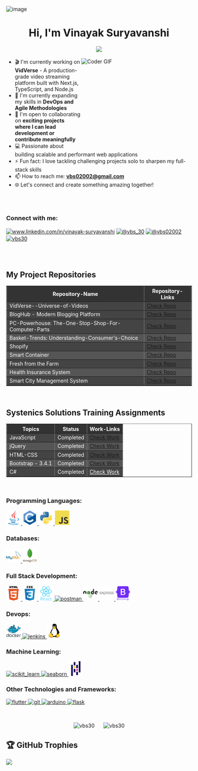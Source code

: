 ![image](https://github.com/user-attachments/assets/ab8eb6d8-b613-4cc0-aec3-3852b1869d09)
<h1 align="center">Hi, I'm Vinayak Suryavanshi</h1>

<p align="center">
  <a href="https://github.com/vbs30/readme-typing-svg"><img src="https://readme-typing-svg.herokuapp.com?lines=DevOps+Engineer;Full+Stack+Developer;MERN+Stack+Developer;Full+Stack%20|%20DevOps%20|%20ML%20Enthusiast;Ambitious+Energetic&center=true&width=500&height=50"></a>
</p>

<img align="right" alt="Coder GIF" height=250 width=300 src="https://cdn.dribbble.com/users/730703/screenshots/6581243/avento.gif" />

- 🎬 I'm currently working on **VidVerse** - A production-grade video streaming platform built with Next.js, TypeScript, and Node.js
- 🚀 I'm currently expanding my skills in **DevOps and Agile Methodologies**
- 🤝 I'm open to collaborating on **exciting projects where I can lead development or contribute meaningfully**
- 💻 Passionate about building scalable and performant web applications
- ⚡ Fun fact: I love tackling challenging projects solo to sharpen my full-stack skills
- 📫 How to reach me: **vbs02002@gmail.com**
- 🌐 Let's connect and create something amazing together!
<br>

<br>
<h3 align="left">Connect with me:</h3>
<p align="left">
<a href="https://www.linkedin.com/in/vinayak-suryavanshi/" target="blank"><img align="center" src="https://raw.githubusercontent.com/rahuldkjain/github-profile-readme-generator/master/src/images/icons/Social/linked-in-alt.svg" alt="www.linkedin.com/in/vinayak-suryavanshi" height="30" width="40" /></a>
<a href="https://instagram.com/vbs_30" target="blank"><img align="center" src="https://raw.githubusercontent.com/rahuldkjain/github-profile-readme-generator/master/src/images/icons/Social/instagram.svg" alt="@vbs_30" height="30" width="40" /></a>
<a href="https://medium.com/@vbs02002" target="blank"><img align="center" src="https://raw.githubusercontent.com/rahuldkjain/github-profile-readme-generator/master/src/images/icons/Social/medium.svg" alt="@vbs02002" height="30" width="40" /></a>
<a href="https://leetcode.com/u/VBS_30/" target="blank"><img align="center" src="https://raw.githubusercontent.com/rahuldkjain/github-profile-readme-generator/master/src/images/icons/Social/leet-code.svg" alt="vbs30" height="30" width="40" /></a>
</p>
<br>

<br>

<h2>My Project Repositories</h2>
<table border="1" cellpadding="10" cellspacing="0">
    <thead>
        <tr style="background-color: #333; color: white;">
            <th>Repository-Name</th>
            <th>Repository-Links</th>
        </tr>
    </thead>
    <tbody>
        <tr style="background-color: #444; color: white;">
            <td>VidVerse--Universe-of-Videos</td>
            <td><a href="https://github.com/vbs30/VidVerse-Universe-of-Videos">Check Repo</a>
            </td>
        </tr>
        <tr style="background-color: #444; color: white;">
            <td>BlogHub - Modern Blogging Platform</td>
            <td><a href="https://github.com/vbs30/BlogHub---Modern-Blogging-Platform">Check Repo</a>
            </td>
        </tr>  
        <tr style="background-color: #444; color: white;">
            <td>PC-Powerhouse: The-One-Stop-Shop-For-Computer-Parts</td>
            <td><a href="https://github.com/vbs30/PC-Powerhouse-The-One-Stop-Shop-for-Computer-Parts">Check Repo</a>
            </td>
        </tr>
        <tr style="background-color: #555; color: white;">
            <td>Basket-Trends: Understanding-Consumer's-Choice</td>
            <td><a href="https://github.com/vbs30/Basket-Trends-Understanding-Consumer-s-Choice">Check Repo</a></td>
        </tr>
        <tr style="background-color: #444; color: white;">
            <td>Shopify</td>
            <td><a href="https://github.com/vbs30/Shopify">Check Repo</a></td>
        </tr>
        <tr style="background-color: #555; color: white;">
            <td>Smart Container</td>
            <td><a href="https://github.com/vbs30/Smart-Container">Check Repo</a></td>
        </tr>
        <tr style="background-color: #444; color: white;">
            <td>Fresh from the Farm</td>
            <td><a href="https://github.com/vbs30/Fresh-From-the-Farm">Check Repo</a></td>
        </tr>
        <tr style="background-color: #555; color: white;">
            <td>Health Insurance System</td>
            <td><a href="https://github.com/vbs30/Health-Insurance-System">Check Repo</a></td>
        </tr>
        <tr style="background-color: #444; color: white;">
            <td>Smart City Management System</td>
            <td><a href="https://github.com/vbs30/Smart-City-Management-System">Check Repo</a></td>
        </tr>
    </tbody>
</table>

<br>

<h2>Systenics Solutions Training Assignments</h2>
<table border="1" cellpadding="10" cellspacing="0">
    <thead>
        <tr style="background-color: #333; color: white;">
            <th>Topics</th>
            <th>Status</th>
            <th>Work-Links</th>
        </tr>
    </thead>
    <tbody>
        <tr style="background-color: #444; color: white;">
            <td>JavaScript</td>
            <td>Completed</td>
            <td><a href="https://domain-name-validator-company-task1.vercel.app/">Check Work</a></td>
        </tr>
        <tr style="background-color: #555; color: white;">
            <td>jQuery</td>
            <td>Completed</td>
            <td><a href="https://form-validation-company-task2.vercel.app/">Check Work</a></td>
        </tr>
        <tr style="background-color: #444; color: white;">
            <td>HTML-CSS</td>
            <td>Completed</td>
            <td><a href="https://mockup-page.vercel.app/">Check Work</a></td>
        </tr>
        <tr style="background-color: #555; color: white;">
            <td>Bootstrap - 3.4.1</td>
            <td>Completed</td>
            <td><a href="https://mademoiselle-mockup-page.vercel.app/">Check Work</a></td>
        </tr>
        <tr style="background-color: #444; color: white;">
            <td>C#</td>
            <td>Completed</td>
            <td><a href="https://github.com/vbs30/File-Explorer-Assignment" style="color: #fff;">Check Work</a></td>
        </tr>
    </tbody>
</table>

<br>

<h3 align="left">Programming Languages:</h3>
<p align="left">
  <a href="https://www.java.com" target="_blank" rel="noreferrer"> <img src="https://raw.githubusercontent.com/devicons/devicon/master/icons/java/java-original.svg" alt="java" width="40" height="40"/> </a> 
 <a href="https://www.cprogramming.com/" target="_blank" rel="noreferrer"> <img src="https://raw.githubusercontent.com/devicons/devicon/master/icons/c/c-original.svg" alt="c" width="40" height="40"/> </a> 
<a href="https://www.python.org" target="_blank" rel="noreferrer"> <img src="https://raw.githubusercontent.com/devicons/devicon/master/icons/python/python-original.svg" alt="python" width="40" height="40"/> </a> 
  <a href="https://developer.mozilla.org/en-US/docs/Web/JavaScript" target="_blank" rel="noreferrer"> <img src="https://raw.githubusercontent.com/devicons/devicon/master/icons/javascript/javascript-original.svg" alt="javascript" width="40" height="40"/> </a> 
</p>


<h3 align="left">Databases:</h3>
<p align="left">
  <a href="https://www.mysql.com/" target="_blank" rel="noreferrer"> <img src="https://raw.githubusercontent.com/devicons/devicon/master/icons/mysql/mysql-original-wordmark.svg" alt="mysql" width="40" height="40"/> </a> 
  <a href="https://www.mongodb.com/" target="_blank" rel="noreferrer"> <img src="https://raw.githubusercontent.com/devicons/devicon/master/icons/mongodb/mongodb-original-wordmark.svg" alt="mongodb" width="40" height="40"/> </a> 
</p>


<h3 align="left">Full Stack Development:</h3>
<p align="left">
<a href="https://www.w3.org/html/" target="_blank" rel="noreferrer"> <img src="https://raw.githubusercontent.com/devicons/devicon/master/icons/html5/html5-original-wordmark.svg" alt="html5" width="40" height="40"/> </a>
  <a href="https://www.w3schools.com/css/" target="_blank" rel="noreferrer"> <img src="https://raw.githubusercontent.com/devicons/devicon/master/icons/css3/css3-original-wordmark.svg" alt="css3" width="40" height="40"/> </a>
  <a href="https://reactjs.org/" target="_blank" rel="noreferrer"> <img src="https://raw.githubusercontent.com/devicons/devicon/master/icons/react/react-original-wordmark.svg" alt="react" width="40" height="40"/> </a> 
    <a href="https://postman.com" target="_blank" rel="noreferrer"> <img src="https://www.vectorlogo.zone/logos/getpostman/getpostman-icon.svg" alt="postman" width="40" height="40"/> </a> 
  <a href="https://nodejs.org" target="_blank" rel="noreferrer"> <img src="https://raw.githubusercontent.com/devicons/devicon/master/icons/nodejs/nodejs-original-wordmark.svg" alt="nodejs" width="40" height="40"/> </a> 
      <a href="https://expressjs.com" target="_blank" rel="noreferrer"> <img src="https://raw.githubusercontent.com/devicons/devicon/master/icons/express/express-original-wordmark.svg" alt="express" width="40" height="40"/> </a>
  <a href="https://getbootstrap.com" target="_blank" rel="noreferrer"> <img src="https://raw.githubusercontent.com/devicons/devicon/master/icons/bootstrap/bootstrap-plain-wordmark.svg" alt="bootstrap" width="40" height="40"/> </a> 
</p>

 
<h3 align="left">Devops:</h3>
<p align="left">
   <a href="https://www.docker.com/" target="_blank" rel="noreferrer"> <img src="https://raw.githubusercontent.com/devicons/devicon/master/icons/docker/docker-original-wordmark.svg" alt="docker" width="40" height="40"/> </a> 
  <a href="https://www.jenkins.io" target="_blank" rel="noreferrer"> <img src="https://www.vectorlogo.zone/logos/jenkins/jenkins-icon.svg" alt="jenkins" width="40" height="40"/> </a> 
  <a href="https://www.linux.org/" target="_blank" rel="noreferrer"> <img src="https://raw.githubusercontent.com/devicons/devicon/master/icons/linux/linux-original.svg" alt="linux" width="40" height="40"/> </a>
</p>


<h3 align="left">Machine Learning:</h3>
<p align="left">
  <a href="https://scikit-learn.org/" target="_blank" rel="noreferrer"> <img src="https://upload.wikimedia.org/wikipedia/commons/0/05/Scikit_learn_logo_small.svg" alt="scikit_learn" width="40" height="40"/> </a> <a href="https://seaborn.pydata.org/" target="_blank" rel="noreferrer"> <img src="https://seaborn.pydata.org/_images/logo-mark-lightbg.svg" alt="seaborn" width="40" height="40"/> </a>
    <a href="https://pandas.pydata.org/" target="_blank" rel="noreferrer"> <img src="https://raw.githubusercontent.com/devicons/devicon/2ae2a900d2f041da66e950e4d48052658d850630/icons/pandas/pandas-original.svg" alt="pandas" width="40" height="40"/> </a> 
</p>


<h3 align="left">Other Technologies and Frameworks:</h3>
<p align="left">
    <a href="https://flutter.dev" target="_blank" rel="noreferrer"> <img src="https://www.vectorlogo.zone/logos/flutterio/flutterio-icon.svg" alt="flutter" width="40" height="40"/> </a> 
  <a href="https://git-scm.com/" target="_blank" rel="noreferrer"> <img src="https://www.vectorlogo.zone/logos/git-scm/git-scm-icon.svg" alt="git" width="40" height="40"/> </a> 
  <a href="https://www.arduino.cc/" target="_blank" rel="noreferrer"> <img src="https://cdn.worldvectorlogo.com/logos/arduino-1.svg" alt="arduino" width="40" height="40"/> </a> 
  <a href="https://flask.palletsprojects.com/" target="_blank" rel="noreferrer"> <img src="https://www.vectorlogo.zone/logos/pocoo_flask/pocoo_flask-icon.svg" alt="flask" width="40" height="40"/> </a> 
</p>

<br>

<p align= "center">
  <img align="center" style="margin-right: 10px;" src="https://github-readme-stats.vercel.app/api/top-langs?username=vbs30&show_icons=true&locale=en&layout=compact&theme=tokyonight" alt="vbs30" />
  <img align="center" style="margin-left: 10px;" src="https://github-readme-stats.vercel.app/api?username=vbs30&show_icons=true&locale=en&theme=tokyonight" alt="vbs30" />
</p>

## 🏆 GitHub Trophies
![](https://github-profile-trophy.vercel.app/?username=vbs30&theme=radical&no-frame=false&no-bg=true&margin-w=4)

